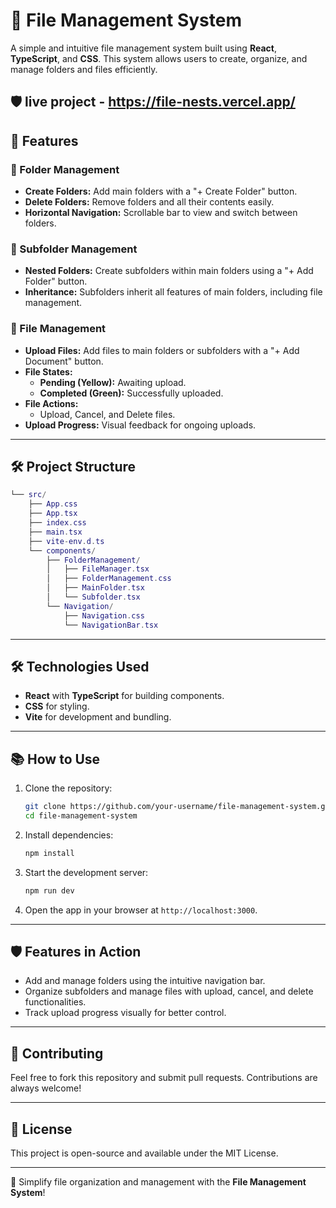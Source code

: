 # 📂 File Management System

A simple and intuitive file management system built using **React**, **TypeScript**, and **CSS**. This system allows users to create, organize, and manage folders and files efficiently.

## 🛡️ live project - https://file-nests.vercel.app/

## 🚀 Features

### 📁 Folder Management

- **Create Folders:** Add main folders with a "+ Create Folder" button.
- **Delete Folders:** Remove folders and all their contents easily.
- **Horizontal Navigation:** Scrollable bar to view and switch between folders.

### 📂 Subfolder Management

- **Nested Folders:** Create subfolders within main folders using a "+ Add Folder" button.
- **Inheritance:** Subfolders inherit all features of main folders, including file management.

### 📄 File Management

- **Upload Files:** Add files to main folders or subfolders with a "+ Add Document" button.
- **File States:**
    - **Pending (Yellow):** Awaiting upload.
    - **Completed (Green):** Successfully uploaded.
- **File Actions:**
    - Upload, Cancel, and Delete files.
- **Upload Progress:** Visual feedback for ongoing uploads.

---

## 🛠️ Project Structure

```lua
└── src/
    ├── App.css
    ├── App.tsx
    ├── index.css
    ├── main.tsx
    ├── vite-env.d.ts
    └── components/
        ├── FolderManagement/
        │   ├── FileManager.tsx
        │   ├── FolderManagement.css
        │   ├── MainFolder.tsx
        │   └── Subfolder.tsx
        └── Navigation/
            ├── Navigation.css
            └── NavigationBar.tsx

```

---

## 🛠️ Technologies Used

- **React** with **TypeScript** for building components.
- **CSS** for styling.
- **Vite** for development and bundling.

---

## 📚 How to Use

1. Clone the repository:
    
    ```bash
    git clone https://github.com/your-username/file-management-system.git
    cd file-management-system
    ```
    
2. Install dependencies:
    
    ```bash
    npm install
    ```
    
3. Start the development server:
    
    ```bash
    npm run dev
    ```
    
4. Open the app in your browser at `http://localhost:3000`.

---

## 🛡️ Features in Action

- Add and manage folders using the intuitive navigation bar.
- Organize subfolders and manage files with upload, cancel, and delete functionalities.
- Track upload progress visually for better control.

---

## 🤝 Contributing

Feel free to fork this repository and submit pull requests. Contributions are always welcome!

---

## 📄 License

This project is open-source and available under the MIT License.

---

🚀 Simplify file organization and management with the **File Management System**!
